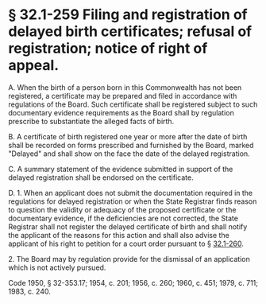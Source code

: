 # § 32.1-259 Filing and registration of delayed birth certificates; refusal of registration; notice of right of appeal.

<p>A. When the birth of a person born in this Commonwealth has not been registered, a certificate may be prepared and filed in accordance with regulations of the Board. Such certificate shall be registered subject to such documentary evidence requirements as the Board shall by regulation prescribe to substantiate the alleged facts of birth.</p><p>B. A certificate of birth registered one year or more after the date of birth shall be recorded on forms prescribed and furnished by the Board, marked "Delayed" and shall show on the face the date of the delayed registration.</p><p>C. A summary statement of the evidence submitted in support of the delayed registration shall be endorsed on the certificate.</p><p>D. 1. When an applicant does not submit the documentation required in the regulations for delayed registration or when the State Registrar finds reason to question the validity or adequacy of the proposed certificate or the documentary evidence, if the deficiencies are not corrected, the State Registrar shall not register the delayed certificate of birth and shall notify the applicant of the reasons for this action and shall also advise the applicant of his right to petition for a court order pursuant to § <a href='http://law.lis.virginia.gov/vacode/32.1-260/'>32.1-260</a>.</p><p>2. The Board may by regulation provide for the dismissal of an application which is not actively pursued.</p><p>Code 1950, § 32-353.17; 1954, c. 201; 1956, c. 260; 1960, c. 451; 1979, c. 711; 1983, c. 240.</p>